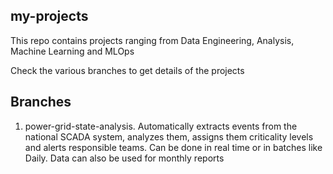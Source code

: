## my-projects
This repo contains projects ranging from Data Engineering, Analysis, Machine Learning and MLOps

Check the various branches to get details of the projects

## Branches
1. power-grid-state-analysis. Automatically extracts events from the national SCADA system, analyzes them, assigns them criticality levels and alerts responsible teams. Can be done in real time or in batches like Daily. Data can also be used for monthly reports
